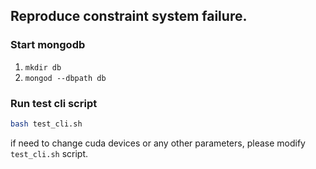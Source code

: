 ## Reproduce constraint system failure.

### Start mongodb

1. `mkdir db`
2. `mongod --dbpath db`

### Run test cli script

```bash
bash test_cli.sh
```

if need to change cuda devices or any other parameters, please modify `test_cli.sh` script.

